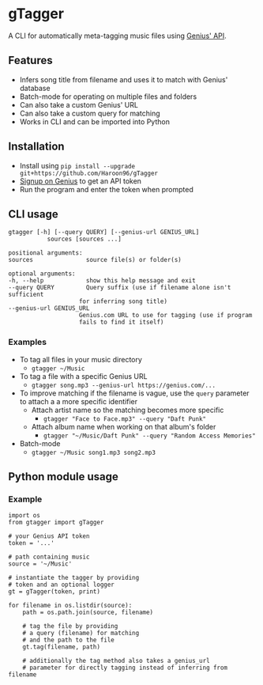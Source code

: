 # gTagger

A CLI for automatically meta-tagging music files using [Genius' API](https://genius.com/developers).

## Features
- Infers song title from filename and uses it to match with Genius' database
- Batch-mode for operating on multiple files and folders
- Can also take a custom Genius' URL
- Can also take a custom query for matching
- Works in CLI and can be imported into Python

## Installation
- Install using `pip install --upgrade git+https://github.com/Haroon96/gTagger`
- [Signup on Genius](https://genius.com/developers) to get an API token
- Run the program and enter the token when prompted

## CLI usage
```
gtagger [-h] [--query QUERY] [--genius-url GENIUS_URL]
           sources [sources ...]

positional arguments:
sources               source file(s) or folder(s)

optional arguments:
-h, --help            show this help message and exit
--query QUERY         Query suffix (use if filename alone isn't sufficient
                    for inferring song title)
--genius-url GENIUS_URL
                    Genius.com URL to use for tagging (use if program
                    fails to find it itself)

```

### Examples
- To tag all files in your music directory
  - `gtagger ~/Music`
- To tag a file with a specific Genius URL
  - `gtagger song.mp3 --genius-url https://genius.com/...`
- To improve matching if the filename is vague, use the `query` parameter to attach a a more specific identifier
  - Attach artist name so the matching becomes more specific
    - `gtagger "Face to Face.mp3" --query "Daft Punk"`
  - Attach album name when working on that album's folder
    - `gtagger "~/Music/Daft Punk" --query "Random Access Memories"`
- Batch-mode
  - `gtagger ~/Music song1.mp3 song2.mp3`

## Python module usage
### Example
```
import os
from gtagger import gTagger

# your Genius API token
token = '...'

# path containing music
source = '~/Music'

# instantiate the tagger by providing
# token and an optional logger
gt = gTagger(token, print)

for filename in os.listdir(source):
    path = os.path.join(source, filename)

    # tag the file by providing
    # a query (filename) for matching
    # and the path to the file
    gt.tag(filename, path)
    
    # additionally the tag method also takes a genius_url
    # parameter for directly tagging instead of inferring from filename
```
